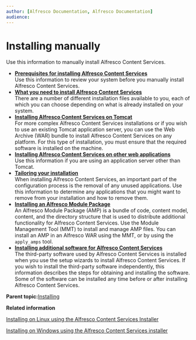 ```yaml
---
author: [Alfresco Documentation, Alfresco Documentation]
audience: 
---
```


# Installing manually

Use this information to manually install Alfresco Content Services.

-   **[Prerequisites for installing Alfresco Content Services](../concepts/prereq-install-overview.md)**  
Use this information to review your system before you manually install Alfresco Content Services.
-   **[What you need to install Alfresco Content Services](../concepts/download-enterprise.md)**  
There are a number of different installation files available to you, each of which you can choose depending on what is already installed on your system.
-   **[Installing Alfresco Content Services on Tomcat](../tasks/alf-tomcat-install.md)**  
For more complex Alfresco Content Services installations or if you wish to use an existing Tomcat application server, you can use the Web Archive \(WAR\) bundle to install Alfresco Content Services on any platform. For this type of installation, you must ensure that the required software is installed on the machine.
-   **[Installing Alfresco Content Services on other web applications](../concepts/other-apps-install.md)**  
Use this information if you are using an application server other than Tomcat.
-   **[Tailoring your installation](../concepts/remove-apps-install.md)**  
When installing Alfresco Content Services, an important part of the configuration process is the removal of any unused applications. Use this information to determine any applications that you might want to remove from your installation and how to remove them.
-   **[Installing an Alfresco Module Package](../tasks/amp-install.md)**  
An Alfresco Module Package \(AMP\) is a bundle of code, content model, content, and the directory structure that is used to distribute additional functionality for Alfresco Content Services. Use the Module Management Tool \(MMT\) to install and manage AMP files. You can install an AMP in an Alfresco WAR using the MMT, or by using the `apply_amps` tool.
-   **[Installing additional software for Alfresco Content Services](../concepts/prereq-opt-install.md)**  
The third-party software used by Alfresco Content Services is installed when you use the setup wizards to install Alfresco Content Services. If you wish to install the third-party software independently, this information describes the steps for obtaining and installing the software. Some of the software can be installed any time before or after installing Alfresco Content Services.

**Parent topic:**[Installing](../concepts/master-ch-install.md)

**Related information**  


[Installing on Linux using the Alfresco Content Services Installer](../tasks/simpleinstall-enterprise-lin.md)

[Installing on Windows using the Alfresco Content Services installer](../tasks/simpleinstall-enterprise-win.md)

